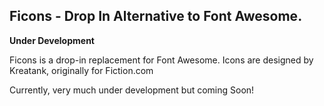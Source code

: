 ## Ficons - Drop In Alternative to Font Awesome. 

**Under Development**

Ficons is a drop-in replacement for Font Awesome. Icons are designed by Kreatank, originally for Fiction.com

Currently, very much under development but coming Soon!